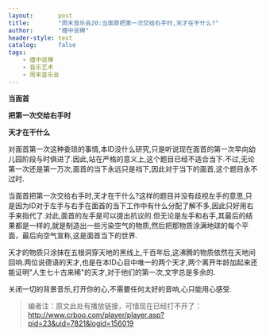 ```yaml
---
layout:       post
title:        "周末音乐会20:当面首把第一次交给右手时,天才在干什么?"
author:       "缠中说禅"
header-style: text
catalog:      false
tags:
    - 缠中说禅
    - 音乐艺术
    - 周末音乐会
---
```


**当面首**

**把第一次交给右手时**

**天才在干什么**



对面首第一次这种委琐的事情,本ID没什么研究,只是听说现在面首的第一次早向幼儿园阶段与时俱进了.因此,站在严格的意义上,这个题目已经不适合当下.不过,无论第一次还是第一万次,面首的当下永远只是裆下,因此对于当下的面首,这个题目永不过时.



当面首把第一次交给右手时,天才在干什么?这样的题目并没有歧视左手的意思,只是因为ID对于左手与右手在面首的当下工作中有什么分配了解不多,因此只好用右手来指代了.对此,面首的左手是可以提出抗议的.但无论是左手和右手,其最后的结果都是一样的,就是制造出一些污染空气的物质,然后把那物质涂满地球的每个平面，最后向空气宣称,这是面首当下的世界.



天才的物质只涂抹在五根洞穿天地的黑线上,千百年后,这沸腾的物质依然在天地间回响.两位说德语的天才,也是在本ID心目中唯一的两个天才,两个离开年龄加起来还能证明"人生七十古来稀"的天才,对于他们的第一次,文字总是多余的.



关闭一切的背景音乐,打开你的心,不需要任何太好的音响,心只能用心感受.



> 编者注：原文此处有播放链接，可惜现在已经打不开了：http://www.crboo.com/player/player.asp?pid=23&uid=7821&logid=156019
